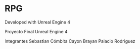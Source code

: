 # RPG

Developed with Unreal Engine 4

Proyecto Final Unreal Engine 4

Integrantes 
Sebastian Cómbita Cayon
Brayan Palacio Rodriguez
